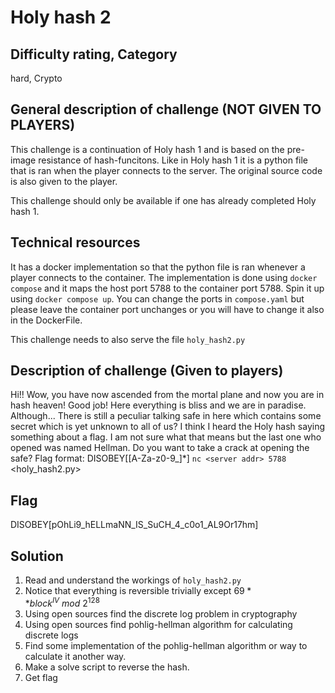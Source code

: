 # Holy hash 2

## Difficulty rating, Category

hard, Crypto

## General description of challenge (NOT GIVEN TO PLAYERS)

This challenge is a continuation of Holy hash 1 and is based on the pre-image resistance of hash-funcitons. Like in Holy hash 1 it is a python file that is ran when the player connects to the server. The original source code is also given to the player.

This challenge should only be available if one has already completed Holy hash 1.

## Technical resources

It has a docker implementation so that the python file is ran whenever a player connects to the container. The implementation is done using `docker compose` and it maps the host port 5788 to the container port 5788. Spin it up using `docker compose up`. You can change the ports in `compose.yaml` but please leave the container port unchanges or you will have to change it also in the DockerFile.

This challenge needs to also serve the file `holy_hash2.py`

## Description of challenge (Given to players)

Hi!! Wow, you have now ascended from the mortal plane and now you are in hash heaven! Good job! Here everything is bliss and we are in paradise.
Although... There is still a peculiar talking safe in here which contains some secret which is yet unknown to all of us? I think I heard the Holy hash saying something about a flag.
I am not sure what that means but the last one who opened was named Hellman.
Do you want to take a crack at opening the safe?
Flag format: DISOBEY\[[A-Za-z0-9_]*\]
`nc <server addr> 5788`
<holy_hash2.py>

## Flag

DISOBEY\[pOhLi9_hELLmaNN_IS_SuCH_4_c0o1_AL9Or17hm\]

## Solution

1. Read and understand the workings of `holy_hash2.py`
2. Notice that everything is reversible trivially except $69**block^{IV}\ mod\ 2^{128}$
3. Using open sources find the discrete log problem in cryptography
4. Using open sources find pohlig-hellman algorithm for calculating discrete logs 
5. Find some implementation of the pohlig-hellman algorithm or way to calculate it another way.
6. Make a solve script to reverse the hash.
7. Get flag
